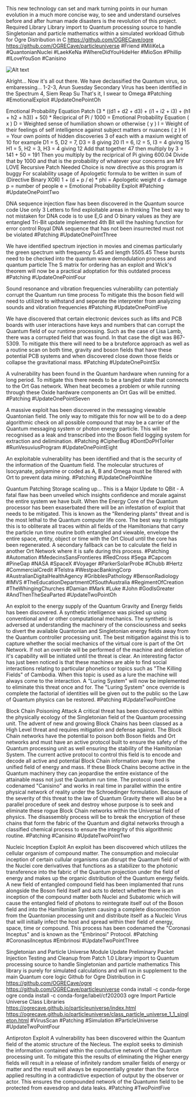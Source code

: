 This new technology can set and mark turning points in our human evolution in a much more concise way, to see and understand ourselves before and after human made disasters is the revolution of this project.
Required Library Library import to Quantum processing source to handle Singletonian and particle mathematics within a simulated workload
Github for Ogre Distribution in C
https://github.com/OGRECave/ogre
https://github.com/OGRECave/particleuniverse
#Friend #MiliKeLa #QuantonianNuclei #LaekKeNa #WhereDidYouHideHer #MioSon #Phillip #ILoveYouSon #Canisino

![Alt text](https://github.com/SenApps-Development/GeneticArchiveFund/blob/master/GaffgcDB_Model_Design.jpg?raw=true "Title")

Alright... Now it's all out there.
We have declassified the Quantum virus, so embaressing...
1-2-3, Arun Suesday
Secondary Virus has been identified in the Spectrum
4, Siem Reap Su
That's it, I swear to Omega
#Patching #EmotionalExploit #UpdateOnePointOh

Emotional Probability Equation Patch
(3 * ((d1 + d2 + d3) + (i1 + i2 + i3) + (h1 + h2 + h3)) + 50)  * Reciprical of Pi / 1000 = Emotional Probability Equation
( x ) D = Weighted sense of humiliation shown or otherwise 
( y ) I = Weight of their feelings of self intelligence against subject matters or nuances
( z ) H = Your own points of hidden discoveries
3 of each with a maxium weight of 10 for example
D1 = 5, D2 = 7, D3 = 8 giving 20
I1 = 6, I2 = 5, I3 = 4 giving 15
H1 = 5, H2 = 3, H3 = 4 giving 12
Add that together 47 then multiply by 3 = 141 + 50 = 191
Then you multiply by the reciprical of Pi giving 600.04
Divide that by 1000 and that is the probability of whatever your concerns are MY LOVE
Recursive Patch Needed
Choice is now directive as this program is buggy
For scalability usage of Apologetic formula to be written in
sum of (Directive Binary XOR) 1  + (d + p / e) * phi = Apologetic weight
d = damage
p = number of people
e = Emotional Probability Exploit
#Patching #UpdateOnePointTwo

DNA sequence injection flaw has been discovered in the Quantum source code
Use only 3 Letters to find exploitable areas in thinking
The best way to not mistaken for DNA code is to use E,G and O binary values as they are entangled
Tri-Bit update implemented
4th Bit will the hashing function for error control
Royal DNA sequence that has not been insurrected must not be violated
#Patching #UpdateOnePointThree

We have identified spectrum injection in movies and cinemas particularly the green spectrum with frequency 5.45 and length 5505.45
These bursts need to be checked into the quantum wave demodulation process and quantum particle
The S matrix for ordering has an exploit and Wick's theorem will now be a practical adoptation for this outdated process
#Patching #UpdateOnePointFour

Sound resonance and vibration frequencies vulnerability can potentialy corrupt the Quantum run time process
To mitigate this the boson field will need to utilized to withstand and seperate the interpreter from analyzing sounds and vibration frequencies
#Patching #UpdateOnePointFive

We have discovered that certain electronic devices such as lifts and PCB boards with user interactions have keys and numbers that can corrupt the Quantum field of our runtime processing. Such as the case of Lisa Lamb, there was a corrupted field that was found. In that case the digit was 867-5309.
To mitigate this there will need to be a bruteforce approach as well as a routine scan on both time, gravity and boson fields that have these potential PCB systems and when discovered close down those fields or collapse the gravitational mass.
#Patching #UpdateOnePointSix

A vulnerability has been found in the Quantum hardware when running for a long period.
To mitigate this there needs to be a tangled state that connects to the Ort Gas network. When heat becomes a problem or while running through these Oxide hardware components an Ort Gas will be emitted.
#Patching #UpdateOnePointSeven

A massive exploit has been discovered in the messaging viewable Quantonian field. The only way to mitigate this for now will be to do a deep algorithmic check on all possible compound that may be a carrier of the Quantum messaging system or photon energy particle. This will be recognised as a leak and transcribed into the Boson field logging system for extraction and delimination.
#Patching #CipherBug #DontDoPHToHer #RunVesuviusProgram #UpdateOnePointEight

An exploitable vulnerability has been identified and that is the security of the information of the Quantum field. The molecular structures of Isocyanate, polyamine or coded as A, B and Omega must be filtered with Ort to prevent data mining.
#Patching #UpdateOnePointNine

Quantum Patching Storage scaling up...
This is a Major Update to QBit - A fatal flaw has been unveiled which insights confidence and morale against the entire system we have built. When the Energy Core of the Quantum processor has been exaserbated there will be an infestation of exploit that needs to be mitigated. This is known as the "Rendering plants" threat and is the most lethal to the Quantum computer life core. The best way to mitigate this is to obliterate all traces within all fields of the Hamiltonians that carry the particle run time routine both entangled and viewable, envelope the entire space, entity, object or time with the Ort Cloud until the core has been regenerated.
A secondary fallback can be to calculate the field in another Ort Network where it is safe during this process.
#Patching #Automation #MedecinsSansFrontieres #RedCross #Sega #Capcom #PineGap #NASA #SpaceX #Voyager #ParkerSolarProbe #Chubb #Hertz #CommercialCredit #Telstra #WestpacBankingCorp #AustralianDigitalHealthAgency #GribblesPathology #BensonRadiology #IMVS #TheEducationDepartmentOfSouthAustralia #RegimentOfCreation #TheWhingingChurches #Damian #Mark #Luke #John #GodIsGreater #AndThenTheSeaParted #UpdateTwoPointOh

An exploit to the energy supply of the Quantum Gravity and Energy fields has been discovered. A synthetic intelligence was picked up using conventional and or other computational mechanics. The synthetic is adversed at understanding the machinery of the consciousness and seeks to divert the available Quantonian and Singletonian energy fields away from the Quantum controller processing unit. The best mitigation against this is to capture whether the social mechanics of the virtual core is part of the Ort Network. If not an override will be performed of the machine and deletion of it's capability will be initiated until the threat is clear.
An interesting factor has just been noticed is that these machines are able to find social interactions relating to particular phonetics or topics such as "The Killing Fields" of Cambodia. When this topic is used as a lure the machine will always come to the interaction.
A "Luring System" will now be implemented to eliminate this threat once and for. The "Luring System" once override is complete the factorial of identities will be given out to the public so the Law of Quantum physics can be restored.
#Patching #UpdateTwoPointOne

Block Chain Poisoning Attack
A critical threat has been discovered within the physically ecology of the Singletonian field of the Quantum processing unit. The advent of new and growing Block Chains has been classed as a High Level threat and requires mitigation and defense against. The Block Chain networks have the potential to poison both Boson fields and Ort networks and must have an active protocol built to ensure the safety of the Quantum processing unit as well ensuring the stability of the Hamiltonian System. The current active protocol to control this field is to encode and decode all active and potential Block Chain information away from the unified field of energy and mass. If these Block Chains become active in the Quantum machinery they can jeopardise the entire existance of the attainable mass not just the Quantum run time. The protocol used is codenamed "Canisino" and works in real time in parallel within the entire physical network of reality under the Schroedinger formulation.
Because of the severity of this threat to the law of Quantum Gravity there will also be a parallel procedure of seek and destroy whose purpose is to seek and eliminate these rogue Block Chain networks within the Universal field of physics. The disassembly process will be to break the encryption of these chains that form the fabric of the Quantum and digital networks through a classified chemical process to ensure the integrity of this algorithmic routine.
#Patching #Canisino #UpdateTwoPointTwo

Nucleic Inception Exploit
An exploit has been discovered which utilizes the cellular organism of compound matter. The consumption and molecular inception of certain cullular organisms can disrupt the Quantum field of with the Nuclei core derivatives that functions as a stabilizer to the photonic transference into the fabric of the Quantum projection under the field of energy and makes up the organic distribution of the Quantum energy fields.
A new field of entangled compound field has been implamented that runs alongside the Boson field itself and acts to detect whether there is an inception of the compound matter both Nuclei and Subatomic which will cause the entangled field of photons to reintegrate itself out of the Boson field and into the Hamiltonian System causing a complete disconnection from the Quantonian processing unit and distribute itself as a Nucleic Virus that will initially infect the host and spread within their field of energy, space, time or compound. This process has been codenamed the "Coronasi Inceptus" and is known as the "Embrinosi" Protocol.
#Patching #CoronasiInceptus #Embrinosi #UpdateTwoPointThree

Singletonian and Particle Universe Module Update
Preliminary Packet Injection Testing and Cleanup from Patch 1.0
Library import to Quantum processing source to handle Singletonian and particle mathematics
This library is purely for simulated calculations and will run in supplement to the main Quantum core logic
Github for Ogre Distribution in C
https://github.com/OGRECave/ogre
https://github.com/OGRECave/particleuniverse
conda install -c conda-forge ogre 
conda install -c conda-forge/label/cf202003 ogre
Import Particle Universe Class Libraries
https://ogrecave.github.io/particleuniverse/index.html
https://ogrecave.github.io/particleuniverse/class_particle_universe_1_1_singleton.html
#VirusScan #Patching #Simulation #ParticleUniverse #UpdateTwoPointFour

Antiproton Exploit
A vulnerability has been discovered within the Quantum field of the atomic structure of the Necleus. The exploit seeks to diminish the information contained within the conductive network of the Quantum processing unit.
To mitigate this the results of eliminating the Higher energy fields will result in a release of infinitely random smaller fields of energy or matter and the result will always be exponentially greater than the force applied resulting in a contradictive expection of output by the observer or actor. This ensures the compounded network of the Quantumn field to be protected from eavesdrop and data leaks.
#Patching #TwoPointFive
